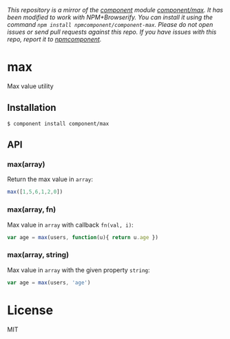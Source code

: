 *This repository is a mirror of the [component](http://component.io) module [component/max](http://github.com/component/max). It has been modified to work with NPM+Browserify. You can install it using the command `npm install npmcomponent/component-max`. Please do not open issues or send pull requests against this repo. If you have issues with this repo, report it to [npmcomponent](https://github.com/airportyh/npmcomponent).*

# max

  Max value utility

## Installation

    $ component install component/max

## API

### max(array)

  Return the max value in `array`:

```js
max([1,5,6,1,2,0])
```

### max(array, fn)

  Max value in `array` with callback `fn(val, i)`:

```js
var age = max(users, function(u){ return u.age })
```

### max(array, string)

  Max value in `array` with the given property `string`:

```js
var age = max(users, 'age')
```

# License

  MIT
